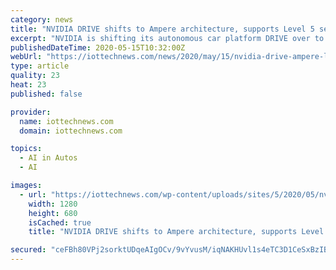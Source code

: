 ```yaml
---
category: news
title: "NVIDIA DRIVE shifts to Ampere architecture, supports Level 5 self-driving"
excerpt: "NVIDIA is shifting its autonomous car platform DRIVE over to its brand new Ampere architecture. The capabilities of DRIVE are expanding significantly. DRIVE is no longer just an entry-level ADAS (Advanced driver-assistance systems) solution and can now support complete Level 5 autonomous driving like robotaxis."
publishedDateTime: 2020-05-15T10:32:00Z
webUrl: "https://iottechnews.com/news/2020/may/15/nvidia-drive-ampere-level-5-self-driving/"
type: article
quality: 23
heat: 23
published: false

provider:
  name: iottechnews.com
  domain: iottechnews.com

topics:
  - AI in Autos
  - AI

images:
  - url: "https://iottechnews.com/wp-content/uploads/sites/5/2020/05/nvidia-drive-ampere-gpu-robotaxi-driverless-autonomous-car-platform-iot.jpg"
    width: 1280
    height: 680
    isCached: true
    title: "NVIDIA DRIVE shifts to Ampere architecture, supports Level 5 self-driving"

secured: "ceFBh80VPj2sorktUDqeAIgOCv/9vYvusM/iqNAKHUvl1s4eTC3D1CeSxBzIBfJ/1Rf+S/I0XAvFCXgKfmtKA0tG1YOKEaw8FDaQ9Z0DVO25sgEEeMP36dJS9r+Hn6fMJhGUWN5EfIcPpiga7L4j5uZ7nbiIYzUYB1t6hjzxb9gKD6c6PxmlG1Cwp1DGwyMLHlpb3qOR/gMyFGKn9+a42g2B3gZ06Bl8kXuoJCbwvo1DIQcNITnegXbpgUeuZuLwYdGIWt9kNhqCBFeIyiS/TvuAyXBHgB3W1e2zxtQgnXnp+x9JixxfXt7w52XIOwEvD6vRJXbkIv+LPLosCZyYyhS3zbX63xPhAmGf4ft+bfctv07ui7vgaWNlqq0ZiHzR1a5fwOAp7vp7c6o+iOPD9zWvJSfgB6AytPxXIYLwRCj/te8zMLHmjnJZ58F9cKkM6B3WCxyjSu2BLD6TmSq+o7aQGVJHc5jpvOhwS7ujqBM=;6pYTZI8u0Od1P1ZLYIuxjw=="
---
```


